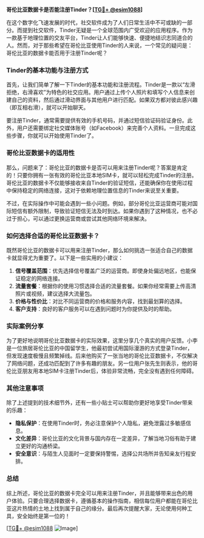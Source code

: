 **哥伦比亚数据卡是否能注册Tinder？[[TG💪+ @esim1088](https://t.me/s/esim1088)]**

在这个数字化飞速发展的时代，社交软件成为了人们日常生活中不可或缺的一部分。而提到社交软件，Tinder无疑是一个全球范围内广受欢迎的应用程序。作为一款基于地理位置的交友平台，Tinder让人们能够快速、便捷地结识志同道合的人。然而，对于那些希望在哥伦比亚使用Tinder的人来说，一个常见的疑问是：哥伦比亚的数据卡能否用于注册Tinder呢？

### Tinder的基本功能与注册方式

首先，让我们简单了解一下Tinder的基本功能和注册流程。Tinder是一款以“左滑拒绝，右滑喜欢”为特色的社交应用。用户通过上传个人照片和填写个人信息来创建自己的资料，然后通过滑动界面与其他用户进行匹配。如果双方都对彼此感兴趣（即互相右滑），就可以开始聊天。

要注册Tinder，通常需要提供有效的手机号码，并通过短信验证码验证身份。此外，用户还需要绑定社交媒体账号（如Facebook）来完善个人资料。一旦完成这些步骤，你就可以开始使用Tinder了。

### 哥伦比亚数据卡的适用性

那么，问题来了：哥伦比亚的数据卡是否可以用来注册Tinder呢？答案是肯定的！只要你拥有一张有效的哥伦比亚本地SIM卡，就可以轻松完成Tinder的注册。哥伦比亚的数据卡不仅能够接收来自Tinder的验证短信，还能确保你在使用过程中保持稳定的网络连接，这对于依赖地理位置信息的Tinder来说至关重要。

不过，在实际操作中可能会遇到一些小问题。例如，部分哥伦比亚运营商可能对国际短信有额外限制，导致验证短信无法及时到达。如果你遇到了这种情况，也不必过于担心，可以通过更换运营商或尝试其他网络环境来解决。

### 如何选择合适的哥伦比亚数据卡？

既然哥伦比亚的数据卡可以用来注册Tinder，那么如何挑选一张适合自己的数据卡就显得尤为重要了。以下是一些实用的小建议：

1. **信号覆盖范围**：优先选择信号覆盖广泛的运营商。即使身处偏远地区，也能保证稳定的网络连接。
2. **流量套餐**：根据你的使用习惯选择合适的流量套餐。如果你经常需要上传高清照片或视频，建议选择大流量包。
3. **价格与性价比**：对比不同运营商的价格和服务内容，找到最划算的选择。
4. **客户支持**：良好的客户服务可以在遇到问题时为你提供及时的帮助。

### 实际案例分享

为了更好地说明哥伦比亚数据卡的实际效果，这里分享几个真实的用户反馈。小李是一位旅居哥伦比亚的中国留学生，他最初尝试用国际漫游的方式登录Tinder，但发现速度极慢且频繁掉线。后来他购买了一张当地的哥伦比亚数据卡，不仅解决了网络问题，还成功匹配到了许多有趣的朋友。另一位用户张先生则表示，他的哥伦比亚朋友用本地SIM卡注册Tinder后，体验非常流畅，完全没有遇到任何障碍。

### 其他注意事项

除了上述提到的技术细节外，还有一些小贴士可以帮助你更好地享受Tinder带来的乐趣：

- **隐私保护**：在使用Tinder时，务必注意保护个人隐私，避免泄露过多敏感信息。
- **文化差异**：哥伦比亚的文化背景与国内存在一定差异，了解当地习俗有助于建立更好的沟通桥梁。
- **安全意识**：与陌生人见面时一定要保持警惕，选择公共场所并告知亲友行程安排。

### 总结

综上所述，哥伦比亚的数据卡完全可以用来注册Tinder，并且能够带来出色的用户体验。只要合理选择数据卡，遵循基本的操作指南，相信每位用户都能在哥伦比亚这片热情的土地上找到属于自己的缘分。最后再次提醒大家，无论使用何种工具，安全始终是第一位的！

[[TG💪+ @esim1088](https://t.me/s/esim1088) ![Image](https://i.postimg.cc/4NQfJmqS/Snipaste-2025-05-13-00-14-12.png)]